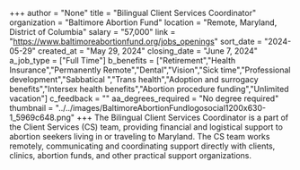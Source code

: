 +++
author = "None"
title = "Bilingual Client Services Coordinator"
organization = "Baltimore Abortion Fund"
location = "Remote, Maryland, District of Columbia"
salary = "57,000"
link = "https://www.baltimoreabortionfund.org/jobs_openings"
sort_date = "2024-05-29"
created_at = "May 29, 2024"
closing_date = "June 7, 2024"
a_job_type = ["Full Time"]
b_benefits = ["Retirement","Health Insurance","Permanently Remote","Dental","Vision","Sick time","Professional development","Sabbatical ","Trans health","Adoption and surrogacy benefits","Intersex health benefits","Abortion procedure funding","Unlimited vacation"]
c_feedback = ""
aa_degrees_required = "No degree required"
thumbnail = "../../images/BaltimoreAbortionFundlogosocial1200x630-1_5969c648.png"
+++
The Bilingual Client Services Coordinator is a part of the Client Services (CS) team, providing financial and logistical support to abortion seekers living in or traveling to Maryland. The CS team works remotely, communicating and coordinating support directly with clients, clinics, abortion funds, and other practical support organizations. 